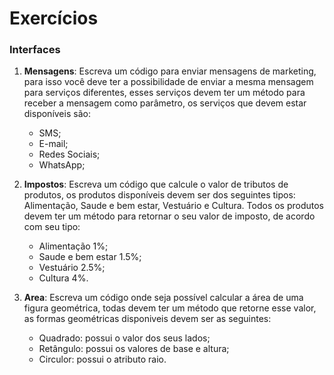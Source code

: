 # Exercícios

### Interfaces

1. **Mensagens**: Escreva um código para enviar mensagens de marketing, para isso você deve ter a possibilidade de enviar a mesma mensagem para serviços diferentes, esses serviços devem ter um método para receber a mensagem como parâmetro, os serviços que devem estar disponíveis são:
   - SMS;
   - E-mail;
   - Redes Sociais;
   - WhatsApp;

2. **Impostos**: Escreva um código que calcule o valor de tributos de produtos, os produtos disponíveis devem ser dos seguintes tipos: Alimentação, Saude e bem estar, Vestuário e Cultura. Todos os produtos devem ter um método para retornar o seu valor de imposto, de acordo com seu tipo:
   - Alimentação 1%;
   - Saude e bem estar 1.5%;
   - Vestuário 2.5%;
   - Cultura 4%.

3. **Area**: Escreva um código onde seja possível calcular a área de uma figura geométrica, todas devem ter um método que retorne esse valor, as formas geométricas disponiveis devem ser as seguintes:
   - Quadrado: possui o valor dos seus lados;
   - Retângulo: possui os valores de base e altura;
   - Circulor: possui o atributo raio.